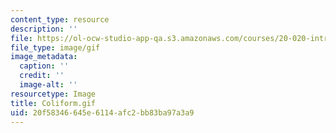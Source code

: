 ```yaml
---
content_type: resource
description: ''
file: https://ol-ocw-studio-app-qa.s3.amazonaws.com/courses/20-020-introduction-to-biological-engineering-design-spring-2009/20f58346645e6114afc2bb83ba97a3a9_Coliform.gif
file_type: image/gif
image_metadata:
  caption: ''
  credit: ''
  image-alt: ''
resourcetype: Image
title: Coliform.gif
uid: 20f58346-645e-6114-afc2-bb83ba97a3a9
---
```

